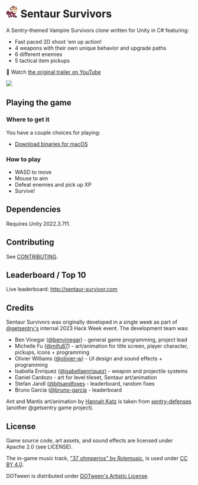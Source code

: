 # ![](Media/sentaur.gif) Sentaur Survivors

A Sentry-themed Vampire Survivors clone written for Unity in C# featuring:
* Fast paced 2D shoot 'em up action!
* 4 weapons with their own unique behavior and upgrade paths
* 6 different enemies
* 5 tactical item pickups

🍿 Watch [the original trailer on YouTube](https://www.youtube.com/watch?v=8z4T97gJ7Rg)

![](/Media/gameplay.gif?raw=true)

## Playing the game

### Where to get it

You have a couple choices for playing:

* [Download binaries for macOS](https://github.com/getsentry/sentaur-survivors/releases/latest)

### How to play

* WASD to move
* Mouse to aim
* Defeat enemies and pick up XP
* Survive!

## Dependencies

Requires Unity 2022.3.7f1.

## Contributing

See [CONTRIBUTING](CONTRIBUTING.md).

## Leaderboard / Top 10

Live leaderboard: http://sentaur-survivor.com

## Credits

Sentaur Survivors was originally developed in a single week as part of [@getsentry's](https://github.com/getsentry) internal 2023 Hack Week event. The development team was:

* Ben Vinegar ([@benvinegar](https://github.com/benvinegar)) - general game programming, project lead
* Michelle Fu ([@mifu67](https://github.com/mifu67)) - art/animation for title screen, player character, pickups, icons + programming
* Olivier Williams ([@olivier-w](https://github.com/olivier-w)) - UI design and sound effects + programming
* Isabella Enriquez ([@isabellaenriquez)](https://github.com/isabellaenriquez) - weapon and projectile systems
* Daniel Cardozo - art for level tileset, Sentaur art/animation
* Stefan Jandl ([@bitsandfoxes](https://github.com/bitsandfoxes) - leaderboard, random fixes
* Bruno Garcia ([@bruno-garcia](https://github.com/bruno-garcia) - leaderboard

Ant and Mantis art/animation by [Hannah Katz](https://dribbble.com/HKatz) is taken from [sentry-defenses](https://github.com/getsentry/sentry-defenses) (another @getsentry game project).

## License

Game source code, art assets, and sound effects are licensed under Apache 2.0 (see LICENSE).

The in-game music track, ["37 ohmperios" by Rolemusic](https://freemusicarchive.org/music/Rolemusic/single/37-ohmperios/), is used under [CC BY 4.0](https://creativecommons.org/licenses/by/4.0/).

DOTween is distributed under [DOTween's Artistic License](https://dotween.demigiant.com/license.php).
